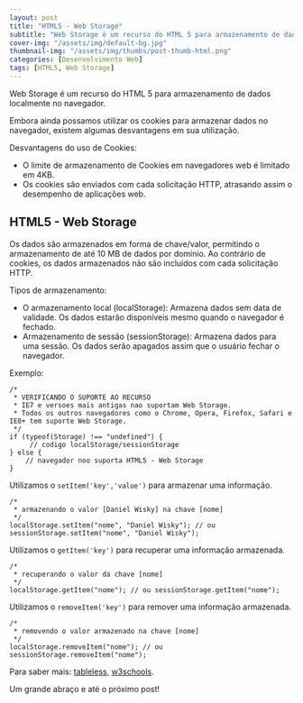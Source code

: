 ```yaml
---
layout: post
title: "HTML5 - Web Storage"
subtitle: "Web Storage é um recurso do HTML 5 para armazenamento de dados localmente no navegador."
cover-img: "/assets/img/default-bg.jpg"
thumbnail-img: "/assets/img/thumbs/post-thumb-html.png"
categories: [Desenvolvimento Web]
tags: [HTML5, Web Storage]
---
```


Web Storage é um recurso do HTML 5 para armazenamento de dados localmente no navegador.

Embora ainda possamos utilizar os cookies para armazenar dados no navegador, existem algumas desvantagens em sua utilização.

Desvantagens do uso de Cookies:

- O limite de armazenamento de Cookies em navegadores web é limitado em 4KB.
- Os cookies são enviados com cada solicitação HTTP, atrasando assim o desempenho de aplicações web.

## HTML5 - Web Storage

Os dados são armazenados em forma de chave/valor, permitindo o armazenamento de até 10 MB de dados por domínio. Ao contrário de cookies, os dados armazenados não são incluídos com cada solicitação HTTP.

Tipos de armazenamento:

- O armazenamento local (localStorage): Armazena dados sem data de validade. Os dados estarão disponíveis mesmo quando o navegador é fechado.
- Armazenamento de sessão (sessionStorage): Armazena dados para uma sessão. Os dados serão apagados assim que o usuário fechar o navegador.

Exemplo:

    /*
     * VERIFICANDO O SUPORTE AO RECURSO
     * IE7 e versoes mais antigas nao suportam Web Storage.
     * Todos os outros navegadores como o Chrome, Opera, Firefox, Safari e IE8+ tem suporte Web Storage.
     */
    if (typeof(Storage) !== "undefined") {
    	 // codigo localStorage/sessionStorage
    } else {
    	// navegador noo suporta HTML5 - Web Storage
    }

Utilizamos o `setItem('key','value')` para armazenar uma informação.

    /*
     * armazenando o valor [Daniel Wisky] na chave [nome]
     */
    localStorage.setItem("nome", "Daniel Wisky"); // ou sessionStorage.setItem("nome", "Daniel Wisky");

Utilizamos o `getItem('key')` para recuperar uma informação armazenada.

    /*
     * recuperando o valor da chave [nome]
     */
    localStorage.getItem("nome"); // ou sessionStorage.getItem("nome");

Utilizamos o `removeItem('key')` para remover uma informação armazenada.

    /*
     * removendo o valor armazenado na chave [nome]
     */
    localStorage.removeItem("nome"); // ou sessionStorage.removeItem("nome");

Para saber mais:
<a href="http://tableless.com.br/web-storage-html5/" target="\_blank">tableless</a>,
<a href="http://www.w3schools.com/html/html5_webstorage.asp" target="\_blank">w3schools</a>.

Um grande abraço e até o próximo post!
